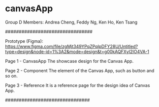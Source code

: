 # canvasApp
Group D Members: 
Andrea Cheng,
Feddy Ng,
Ken Ho,
Ken Tsang

################################

Prototype (Figma):
https://www.figma.com/file/zgMjt349YPqZPqlpDFY28U/Untitled?type=design&node-id=1%3A2&mode=design&t=g00kAQFXyI2IO4VA-1

Page 1 - CanvasApp
The showcase design for the Canvas App.

Page 2 - Component
The element of the Canvas App, such as button and so on.

Page 3 - Reference
It is a reference page for the design idea of Canvas App. 

###############################